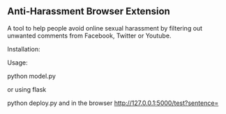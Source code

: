## Anti-Harassment Browser Extension

A tool to help people avoid online sexual harassment by filtering out unwanted comments from Facebook, Twitter or Youtube.

Installation:

Usage:

python model.py

or using flask

python deploy.py and in the browser http://127.0.0.1:5000/test?sentence=<your sentence to analyse>


